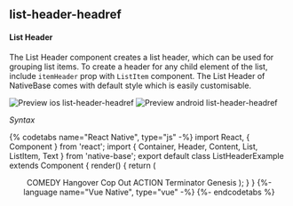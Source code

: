 ## list-header-headref
#### List Header

The List Header component creates a list header, which can be used for grouping list items. To create a header for any child element of the list, include <code>itemHeader</code> prop with <code>ListItem</code> component. The List Header of NativeBase comes with default style which is easily customisable.

![Preview ios list-header-headref](https://github.com/GeekyAnts/NativeBase-KitchenSink/raw/v2.6.1/screenshots/ios/list-header.png)
![Preview android list-header-headref](https://github.com/GeekyAnts/NativeBase-KitchenSink/raw/v2.6.1/screenshots/android/list-header.png)

*Syntax*

{% codetabs name="React Native", type="js" -%}
import React, { Component } from 'react';
import { Container, Header, Content, List, ListItem, Text } from 'native-base';
export default class ListHeaderExample extends Component {
  render() {
    return (
      <Container>
        <Header />
        <Content>
          <List>
            <ListItem itemHeader first>
              <Text>COMEDY</Text>
            </ListItem>
            <ListItem >
              <Text>Hangover</Text>
            </ListItem>
            <ListItem last>
              <Text>Cop Out</Text>
            </ListItem>
            <ListItem itemHeader>
              <Text>ACTION</Text>
            </ListItem>
            <ListItem>
              <Text>Terminator Genesis</Text>
            </ListItem>
          </List>
        </Content>
      </Container>
    );
  }
}
{%- language name="Vue Native", type="vue" -%}
<template>
  <nb-container>
    <nb-header />
    <nb-content>
      <nb-list>
        <nb-list-item itemHeader first>
          <nb-text>COMEDY</nb-text>
        </nb-list-item>
        <nb-list-item>
          <nb-text>Hangover</nb-text>
        </nb-list-item>
        <nb-list-item last>
          <nb-text>Cop Out</nb-text>
        </nb-list-item>
        <nb-list-item itemHeader>
          <nb-text>ACTION</nb-text>
        </nb-list-item>
        <nb-list-item>
          <nb-text>Terminator Genesis</nb-text>
        </nb-list-item>
      </nb-list>
    </nb-content>
  </nb-container>
</template>
{%- endcodetabs %}
<br />
